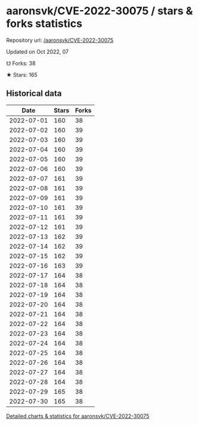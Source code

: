 # aaronsvk/CVE-2022-30075 / stars & forks statistics

Repository url: [/aaronsvk/CVE-2022-30075](https://github.com/aaronsvk/CVE-2022-30075)

Updated on Oct 2022, 07

☋ Forks: 38

★ Stars: 165

## Historical data
| Date | Stars | Forks |
|------|-------|-------|
| 2022-07-01 | 160 | 38 | 
| 2022-07-02 | 160 | 39 | 
| 2022-07-03 | 160 | 39 | 
| 2022-07-04 | 160 | 39 | 
| 2022-07-05 | 160 | 39 | 
| 2022-07-06 | 160 | 39 | 
| 2022-07-07 | 161 | 39 | 
| 2022-07-08 | 161 | 39 | 
| 2022-07-09 | 161 | 39 | 
| 2022-07-10 | 161 | 39 | 
| 2022-07-11 | 161 | 39 | 
| 2022-07-12 | 161 | 39 | 
| 2022-07-13 | 162 | 39 | 
| 2022-07-14 | 162 | 39 | 
| 2022-07-15 | 162 | 39 | 
| 2022-07-16 | 163 | 39 | 
| 2022-07-17 | 164 | 38 | 
| 2022-07-18 | 164 | 38 | 
| 2022-07-19 | 164 | 38 | 
| 2022-07-20 | 164 | 38 | 
| 2022-07-21 | 164 | 38 | 
| 2022-07-22 | 164 | 38 | 
| 2022-07-23 | 164 | 38 | 
| 2022-07-24 | 164 | 38 | 
| 2022-07-25 | 164 | 38 | 
| 2022-07-26 | 164 | 38 | 
| 2022-07-27 | 164 | 38 | 
| 2022-07-28 | 164 | 38 | 
| 2022-07-29 | 165 | 38 | 
| 2022-07-30 | 165 | 38 | 


[Detailed charts & statistics for aaronsvk/CVE-2022-30075](https://reviewgithub.com/rep/aaronsvk/CVE-2022-30075)
